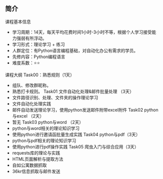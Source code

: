 ﻿## 简介

课程基本信息
- 学习周期：14天，每天平均花费时间1小时-3小时不等，根据个人学习接受能力强弱有所浮动。
- 学习形式：理论学习 + 练习
- 人群定位：有Python语言编程基础，对自动化办公有需求的学员。
- 先修内容：Python编程语言
- 难度系数：⭐⭐

课程大纲
Task00：熟悉规则（1天）
- 组队、修改群昵称。
- 熟悉打卡规则。
Task01 文件自动化处理&邮件批量处理 （3天）
- 文件路径识别、处理、文件夹的操作理论学习
- 文件自动化处理实践
- 邮件自动发送理论学习，使用python发送邮件附带excel附件
Task02 python与excel （2天）
- 暂无
Task03 python与word （2天）
- python与word相关的理论知识学习
- 使用python进行邀请函批量生成实践
Task04  python与pdf（3天）
- python与pdf相关的理论知识学习
- 使用python进行pdf操作实践
Task05  爬虫入门与综合应用（3天）
- requests库的理论与实践
- HTML页面解析与提取方法
- 自如公寓数据抓取
- 36kr信息抓取与邮件发送
